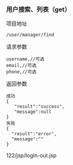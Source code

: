 ### 用户搜索、列表（get）
项目地址
````
/user/manager/find
````
请求参数
````
username,//可选
email,//可选
phone,//可选
````
返回参数
````
成功
{
   "result":"success",
   "message":null
}
失败
{ 
  "result":"error",
  "message":""
}                 
````
122/jsp/login-out.jsp